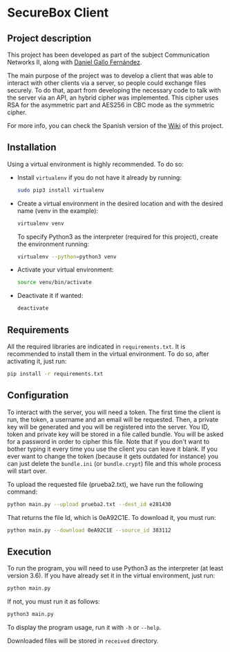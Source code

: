 # SecureBox Client

## Project description
This project has been developed as part of the subject Communication Networks II, along with [Daniel Gallo Fernández](https://github.com/daniel-gallo).

The main purpose of the project was to develop a client that was able to interact with other clients via a server, so people could exchange files securely. To do that, apart from developing the necessary code to talk with the server via an API, an hybrid cipher was implemented. This cipher uses RSA for the asymmetric part and AES256 in CBC mode as the symmetric cipher.

For more info, you can check the Spanish version of the [Wiki](https://github.com/atmguille/securebox/wiki) of this project.

## Installation
Using a virtual environment is highly recommended. To do so:
- Install `virtualenv` if you do not have it already by running:
  ```bash
  sudo pip3 install virtualenv
  ```
- Create a virtual environment in the desired location and with the desired name (venv in the example):
  ```bash
  virtualenv venv
  ```
  To specify Python3 as the interpreter (required for this project), create the environment running:
  ```bash
  virtualenv --python=python3 venv
  ```
- Activate your virtual environment:
  ```bash
  source venv/bin/activate
  ```
- Deactivate it if wanted:
  ```bash
  deactivate
  ```

## Requirements
All the required libraries are indicated in `requirements.txt`. It is recommended to install them in the virtual environment. To do so, after activating it, just run:
```bash
pip install -r requirements.txt
```

## Configuration
To interact with the server, you will need a token. The first time the client is run, the token, a username and an email will be requested. Then, a private key will be generated and you will be registered into the server. You ID, token and private key will be stored in a file called bundle. You will be asked for a password in order to cipher this file. Note that if you don't want to bother typing it every time you use the client you can leave it blank. If you ever want to change the token (because it gets outdated for instance) you can just delete the `bundle.ini` (or `bundle.crypt`) file and this whole process will start over. 

To upload the requested file (prueba2.txt), we have run the following command:
```bash
python main.py --upload prueba2.txt --dest_id e281430
```
That returns the file Id, which is 0eA92C1E.
To download it, you must run:

```bash
python main.py --download 0eA92C1E --source_id 383112
```

## Execution
To run the program, you will need to use Python3 as the interpreter (at least version 3.6). If you have already set it in the virtual environment, just run:
```bash
python main.py
```
If not, you must run it as follows:
```bash
python3 main.py
```
To display the program usage, run it with `-h` or `--help`.

Downloaded files will be stored in `received` directory.
